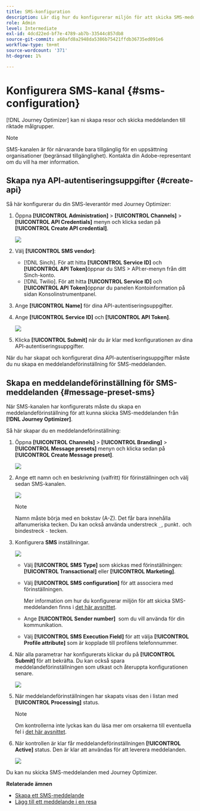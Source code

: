 ```yaml
---
title: SMS-konfiguration
description: Lär dig hur du konfigurerar miljön för att skicka SMS-meddelanden med Journey Optimizer
role: Admin
level: Intermediate
exl-id: 4dcd22ed-bf7e-4789-ab7b-33544c857db8
source-git-commit: a60afd8a2948da5386b75421ffdb36735ed091e6
workflow-type: tm+mt
source-wordcount: '371'
ht-degree: 1%

---
```


# Konfigurera SMS-kanal {#sms-configuration}

[!DNL Journey Optimizer] kan ni skapa resor och skicka meddelanden till riktade målgrupper.

>[!NOTE]
>
>SMS-kanalen är för närvarande bara tillgänglig för en uppsättning organisationer (begränsad tillgänglighet). Kontakta din Adobe-representant om du vill ha mer information.

## Skapa nya API-autentiseringsuppgifter {#create-api}

Så här konfigurerar du din SMS-leverantör med Journey Optimizer:

1. Öppna **[!UICONTROL Administration]** > **[!UICONTROL Channels]** > **[!UICONTROL API Credentials]** menyn och klicka sedan på **[!UICONTROL Create API credential]**.

   ![](assets/sms_4.png)

1. Välj **[!UICONTROL SMS vendor]**:

   * [!DNL Sinch]. För att hitta **[!UICONTROL Service ID]** och **[!UICONTROL API Token]**&#x200B;öppnar du SMS > API:er-menyn från ditt Sinch-konto.
   * [!DNL Twilio]. För att hitta **[!UICONTROL Service ID]** och **[!UICONTROL API Token]**&#x200B;öppnar du panelen Kontoinformation på sidan Konsolinstrumentpanel.

1. Ange **[!UICONTROL Name]** för dina API-autentiseringsuppgifter.

1. Ange **[!UICONTROL Service ID]** och **[!UICONTROL API Token]**.

   ![](assets/sms_5.png)

1. Klicka **[!UICONTROL Submit]** när du är klar med konfigurationen av dina API-autentiseringsuppgifter.

När du har skapat och konfigurerat dina API-autentiseringsuppgifter måste du nu skapa en meddelandeförinställning för SMS-meddelanden.

## Skapa en meddelandeförinställning för SMS-meddelanden {#message-preset-sms}

När SMS-kanalen har konfigurerats måste du skapa en meddelandeförinställning för att kunna skicka SMS-meddelanden från **[!DNL Journey Optimizer]**.

Så här skapar du en meddelandeförinställning:

1. Öppna **[!UICONTROL Channels]** > **[!UICONTROL Branding]** > **[!UICONTROL Message presets]** menyn och klicka sedan på **[!UICONTROL Create Message preset]**.

   ![](assets/preset-create.png)

1. Ange ett namn och en beskrivning (valfritt) för förinställningen och välj sedan SMS-kanalen.

   ![](assets/sms_preset.png)

   >[!NOTE]
   >
   > Namn måste börja med en bokstav (A-Z). Det får bara innehålla alfanumeriska tecken. Du kan också använda understreck `_`, punkt`.` och bindestreck `-` tecken.

1. Konfigurera **SMS** inställningar.

   ![](assets/preset-sms.png)

   * Välj **[!UICONTROL SMS Type]** som skickas med förinställningen: **[!UICONTROL Transactional]** eller **[!UICONTROL Marketing]**.

   * Välj **[!UICONTROL SMS configuration]** för att associera med förinställningen.

      Mer information om hur du konfigurerar miljön för att skicka SMS-meddelanden finns i [det här avsnittet](sms-configuration.md).

   * Ange **[!UICONTROL Sender number]** &#x200B; som du vill använda för din kommunikation.

   * Välj **[!UICONTROL SMS Execution Field]** för att välja **[!UICONTROL Profile attribute]** som är kopplade till profilens telefonnummer.

1. När alla parametrar har konfigurerats klickar du på **[!UICONTROL Submit]** för att bekräfta. Du kan också spara meddelandeförinställningen som utkast och återuppta konfigurationen senare.

   ![](assets/sms_preset_2.png)

1. När meddelandeförinställningen har skapats visas den i listan med **[!UICONTROL Processing]** status.

   >[!NOTE]
   >
   >Om kontrollerna inte lyckas kan du läsa mer om orsakerna till eventuella fel i [det här avsnittet](#monitor-message-presets).

1. När kontrollen är klar får meddelandeförinställningen **[!UICONTROL Active]** status. Den är klar att användas för att leverera meddelanden.

   ![](assets/preset-active.png)

Du kan nu skicka SMS-meddelanden med Journey Optimizer.

**Relaterade ämnen**

* [Skapa ett SMS-meddelande](../messages/create-sms.md)
* [Lägg till ett meddelande i en resa](../building-journeys/journeys-message.md)

